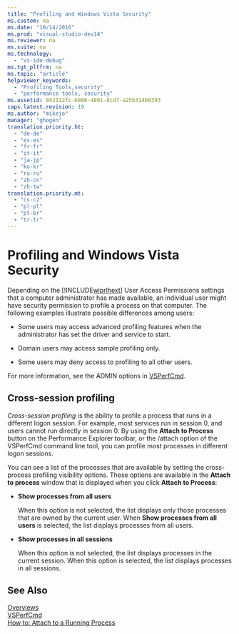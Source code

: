 ```yaml
---
title: "Profiling and Windows Vista Security"
ms.custom: na
ms.date: "10/14/2016"
ms.prod: "visual-studio-dev14"
ms.reviewer: na
ms.suite: na
ms.technology: 
  - "vs-ide-debug"
ms.tgt_pltfrm: na
ms.topic: "article"
helpviewer_keywords: 
  - "Profiling Tools,security"
  - "performance tools, security"
ms.assetid: 842112fc-b886-4801-8cd7-a25b314b0393
caps.latest.revision: 19
ms.author: "mikejo"
manager: "ghogen"
translation.priority.ht: 
  - "de-de"
  - "es-es"
  - "fr-fr"
  - "it-it"
  - "ja-jp"
  - "ko-kr"
  - "ru-ru"
  - "zh-cn"
  - "zh-tw"
translation.priority.mt: 
  - "cs-cz"
  - "pl-pl"
  - "pt-br"
  - "tr-tr"
---
```

# Profiling and Windows Vista Security
Depending on the [!INCLUDE[wiprlhext](../debugger/includes/wiprlhext_md.md)] User Access Permissions settings that a computer administrator has made available, an individual user might have security permission to profile a process on that computer. The following examples illustrate possible differences among users:  
  
-   Some users may access advanced profiling features when the administrator has set the driver and service to start.  
  
-   Domain users may access sample profiling only.  
  
-   Some users may deny access to profiling to all other users.  
  
 For more information, see the ADMIN options in [VSPerfCmd](../profiling/vsperfcmd.md).  
  
## Cross-session profiling  
 *Cross-session profiling* is the ability to profile a process that runs in a different logon session. For example, most services run in session 0, and users cannot run directly in session 0. By using the **Attach to Process** button on the Performance Explorer toolbar, or the /attach option of the VSPerfCmd command line tool, you can profile most processes in different logon sessions.  
  
 You can see a list of the processes that are available by setting the cross-process profiling visibility options. These options are available in the **Attach to process** window that is displayed when you click **Attach to Process**:  
  
-   **Show processes from all users**  
  
     When this option is not selected, the list displays only those processes that are owned by the current user. When **Show processes from all users** is selected, the list displays processes from all users.  
  
-   **Show processes in all sessions**  
  
     When this option is not selected, the list displays processes in the current session. When this option is selected, the list displays processes in all sessions.  
  
## See Also  
 [Overviews](../profiling/overviews--performance-tools-.md)   
 [VSPerfCmd](../profiling/vsperfcmd.md)   
 [How to: Attach to a Running Process](assetId:///636d0a52-4bfd-48d2-89ad-d7b9ca4dc4f4)